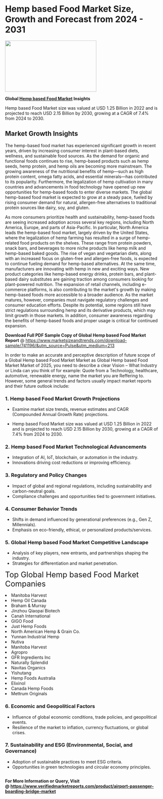 <H1>Hemp based Food Market Size, Growth and Forecast from 2024 - 2031</H1><img class="aligncenter size-medium wp-image-584254" src="https://thirdeyenews.in/wp-content/uploads/2024/09/Global-Market-Research-300x168.jpeg" alt="" width="300" height="168" /><p><strong>Global&nbsp;<a href="https://www.marketsizeandtrends.com/download-sample/741196/&amp;utm_source=Pulse&amp;utm_medium=213">Hemp based Food Market</a> Insights</strong></p><p>Hemp based Food Market size was valued at USD 1.25 Billion in 2022 and is projected to reach USD 2.15 Billion by 2030, growing at a CAGR of 7.4% from 2024 to 2030.</p><p><h2>Market Growth Insights</h2> <p>The hemp-based food market has experienced significant growth in recent years, driven by increasing consumer interest in plant-based diets, wellness, and sustainable food sources. As the demand for organic and functional foods continues to rise, hemp-based products such as hemp seeds, hemp protein, and hemp oils are becoming more mainstream. The growing awareness of the nutritional benefits of hemp—such as high protein content, omega fatty acids, and essential minerals—has contributed to its popularity. Furthermore, the legalization of hemp cultivation in many countries and advancements in food technology have opened up new opportunities for hemp-based foods to enter diverse markets. The global hemp-based food market is expected to grow at a steady pace, fueled by rising consumer demand for natural, allergen-free alternatives to traditional protein sources like dairy, soy, and gluten. </p> <p>As more consumers prioritize health and sustainability, hemp-based foods are seeing increased adoption across several key regions, including North America, Europe, and parts of Asia-Pacific. In particular, North America leads the hemp-based food market, largely driven by the United States, where the legalization of hemp farming has resulted in a surge of hemp-related food products on the shelves. These range from protein powders, snack bars, and beverages to more niche products like hemp milk and hemp-based baked goods. The rise of vegan and vegetarian diets, along with an increased focus on gluten-free and allergen-free foods, is expected to continue fueling demand for hemp-based alternatives. At the same time, manufacturers are innovating with hemp in new and exciting ways. New product categories like hemp-based energy drinks, protein bars, and plant-based dairy substitutes are gaining traction among consumers looking for plant-powered nutrition. The expansion of retail channels, including e-commerce platforms, is also contributing to the market's growth by making hemp-based foods more accessible to a broader audience. As the market matures, however, companies must navigate regulatory challenges and consumer education efforts. Despite its potential, some regions still have strict regulations surrounding hemp and its derivative products, which may limit growth in those markets. In addition, consumer awareness regarding the benefits of hemp-based foods and proper usage is critical for continued expansion. </p><p><span class=""><strong>Download Full PDF Sample Copy of Global Hemp based Food Market Report</strong> @ <a href="https://www.marketsizeandtrends.com/download-sample/741196/&amp;utm_source=Pulse&amp;utm_medium=213" target="_blank">https://www.marketsizeandtrends.com/download-sample/741196/&amp;utm_source=Pulse&amp;utm_medium=213</a></span></p><p>In order to make an accurate and perceptive description of future scope of a Global&nbsp;Hemp based Food Market Market as Global&nbsp;Hemp based Food Market Market of 2025, you need to describe a clear Vision &ndash; What Industry or Linda can you think of for example: Quote from a Technology, healthcare, automotive, renewable energy, name the market you are Reffering to. However, some general trends and factors usually impact market reports and their future outlook include:</p><h3>1.&nbsp;<strong>Hemp based Food Market Growth Projections</strong></h3><ul><li>Examine market size trends, revenue estimates and CAGR (Compounded Annual Growth Rate) projections.</li><li><p>Hemp based Food Market size was valued at USD 1.25 Billion in 2022 and is projected to reach USD 2.15 Billion by 2030, growing at a CAGR of 7.4% from 2024 to 2030.</p></li></ul><h3>2.&nbsp;<strong>Hemp based Food Market Technological Advancements</strong></h3><ul><li>Integration of AI, IoT, blockchain, or automation in the industry.</li><li>Innovations driving cost reductions or improving efficiency.</li></ul><h3>3.&nbsp;<strong>Regulatory and Policy Changes</strong></h3><ul><li>Impact of global and regional regulations, including sustainability and carbon-neutral goals.</li><li>Compliance challenges and opportunities tied to government initiatives.</li></ul><h3>4.&nbsp;<strong>Consumer Behavior Trends</strong></h3><ul><li>Shifts in demand influenced by generational preferences (e.g., Gen Z, Millennials).</li><li>Emphasis on eco-friendly, ethical, or personalized products/services.</li></ul><h3>5.&nbsp;<strong>Global Hemp based Food Market Competitive Landscape</strong></h3><ul><li>Analysis of key players, new entrants, and partnerships shaping the industry.</li><li>Strategies for differentiation and market penetration.</li></ul><p data-pm-slice="1 1 []"><span style="color: inherit; font-family: inherit; font-size: 25px;">Top Global Hemp based Food Market Companies</span></p><div class="" data-test-id=""><p><li>Manitoba Harvest</li><li> Hemp Oil Canada</li><li> Braham & Murray</li><li> Jinzhou Qiaopai Biotech</li><li> Canah International</li><li> GIGO Food</li><li> Just Hemp Foods</li><li> North American Hemp & Grain Co.</li><li> Yunnan Industrial Hemp</li><li> Nutiva</li><li> Manitoba Harvest</li><li> Agropro</li><li> GFR Ingredients Inc</li><li> Naturally Splendid</li><li> Navitas Organics</li><li> Yishutang</li><li> Hemp Foods Australia</li><li> Elixinol</li><li> Canada Hemp Foods</li><li> Mettrum Originals</li></p></div><h3>6.&nbsp;<strong>Economic and Geopolitical Factors</strong></h3><ul><li>Influence of global economic conditions, trade policies, and geopolitical events.</li><li>Resilience of the market to inflation, currency fluctuations, or global crises.</li></ul><h3>7.&nbsp;<strong>Sustainability and ESG (Environmental, Social, and Governance)</strong></h3><ul><li>Adoption of sustainable practices to meet ESG criteria.</li><li>Opportunities in green technologies and circular economy principles.</li></ul><h2><strong style="font-size: 14px;">For More Information or Query, Visit @&nbsp;</strong><a style="background-color: #ffffff; font-size: 14px;" href="https://www.marketsizeandtrends.com/report/hemp-based-food-market/" target="_blank">https://www.verifiedmarketreports.com/product/airport-passenger-boarding-bridge-market</a></h2>
